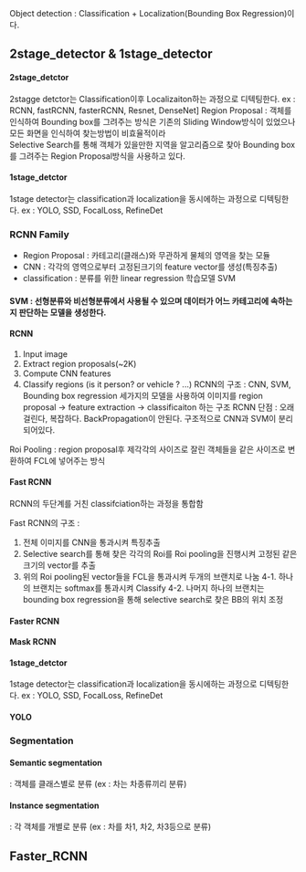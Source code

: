 Object detection : Classification + Localization(Bounding Box Regression)이다.

## 2stage_detector & 1stage_detector   

#### 2stage_detctor   
2stagge detctor는 Classification이후 Localizaiton하는 과정으로 디텍팅한다.   ex : RCNN, fastRCNN, fasterRCNN, Resnet, DenseNet]
Region Proposal : 객체를 인식하여 Bounding box를 그려주는 방식은 기존의 Sliding Window방식이 있었으나 모든 화면을 인식하여 찾는방법이 비효율적이라   
Selective Search를 통해 객체가 있을만한 지역을 알고리즘으로 찾아 Bounding box를 그려주는 Region Proposal방식을 사용하고 있다.

#### 1stage_detctor   
1stage detector는 classification과 localization을 동시에하는 과정으로 디텍팅한다.   ex : YOLO, SSD, FocalLoss, RefineDet

### RCNN Family
* Region Proposal : 카테고리(클래스)와 무관하게 물체의 영역을 찾는 모듈
* CNN : 각각의 영역으로부터 고정된크기의 feature vector를 생성(특징추출)
* classification : 분류를 위한 linear regression 학습모델 SVM

#### SVM : 선형분류와 비선형분류에서 사용될 수 있으며 데이터가 어느 카테고리에 속하는지 판단하는 모델을 생성한다.

#### RCNN
1. Input image   
2. Extract region proposals(~2K)
3. Compute CNN features
4. Classify regions (is it person? or vehicle ? ...)
RCNN의 구조 : CNN, SVM, Bounding box regression 세가지의 모델을 사용하여 이미지를 region proposal -> feature extraction -> classificaiton 하는 구조
RCNN 단점 : 오래걸린다, 복잡하다. BackPropagation이 안된다. 구조적으로 CNN과 SVM이 분리되어있다.

Roi Pooling : 
region proposal후 제각각의 사이즈로 잘린 객체들을 같은 사이즈로 변환하여 FCL에 넣어주는 방식

#### Fast RCNN
RCNN의 두단계를 거친 classifciation하는 과정을 통합함

Fast RCNN의 구조 : 
1. 전체 이미지를 CNN을 통과시켜 특징추출
2. Selective search를 통해 찾은 각각의 Roi를 Roi pooling을 진행시켜 고정된 같은 크기의 vector를 추출
3. 위의 Roi pooling된 vector들을 FCL을 통과시켜 두개의 브랜치로 나눔
4-1. 하나의 브랜치는 softmax를 통과시켜 Classify
4-2. 나머지 하나의 브랜치는 bounding box regression을 통해 selective search로 찾은 BB의 위치 조정


#### Faster RCNN


#### Mask RCNN


#### 1stage_detctor   
1stage detector는 classification과 localization을 동시에하는 과정으로 디텍팅한다.   ex : YOLO, SSD, FocalLoss, RefineDet

#### YOLO


### Segmentation   

#### Semantic segmentation   
: 객체를 클래스별로 분류 (ex : 차는 차종류끼리 분류)

#### Instance segmentation   
: 각 객체를 개별로 분류 (ex : 차를 차1, 차2, 차3등으로 분류)

## Faster_RCNN   

